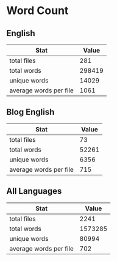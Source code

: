 # Word Count

## English

Stat | Value
---- | -----
total files | 281
total words | 298419
unique words | 14029
average words per file | 1061

## Blog English

Stat | Value
---- | -----
total files | 73
total words | 52261
unique words | 6356
average words per file | 715

## All Languages

Stat | Value
---- | -----
total files | 2241
total words | 1573285
unique words | 80994
average words per file | 702
